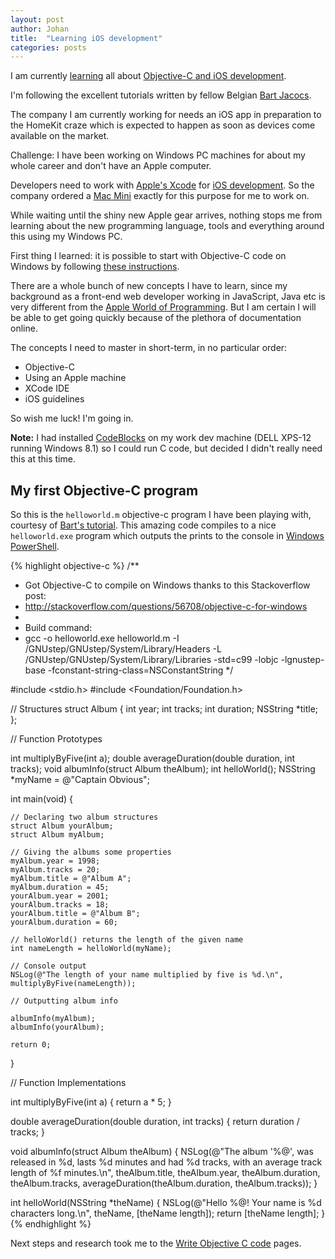 ```yaml
---
layout: post
author: Johan
title:  "Learning iOS development"
categories: posts
---
```


I am currently [learning](http://code.tutsplus.com/tutorials/getting-started-with-objective-c--mobile-13944) all about [Objective-C and iOS development](http://code.tutsplus.com/series/learn-ios-sdk-development-from-scratch--mobile-14536).

I'm following the excellent tutorials written by fellow Belgian [Bart Jacocs](http://tutsplus.com/authors/bart-jacobs).

The company I am currently working for needs an iOS app in preparation to the HomeKit craze which is expected to happen as soon as devices come available on the market.

Challenge: I have been working on Windows PC machines for about my whole career and don't have an Apple computer.

Developers need to work with [Apple's Xcode](https://developer.apple.com/xcode/) for [iOS development](https://developer.apple.com/devcenter/ios/). So the company ordered a [Mac Mini](https://www.apple.com/mac-mini/) exactly for this purpose for me to work on.

While waiting until the shiny new Apple gear arrives, nothing stops me from learning about the new programming language, tools and everything around this using my Windows PC.

First thing I learned: it is possible to start with Objective-C code on Windows by following [these instructions](http://stackoverflow.com/questions/56708/objective-c-for-windows).

There are a whole bunch of new concepts I have to learn, since my background as a front-end web developer working in JavaScript, Java etc is very different from the [Apple World of Programming](https://developer.apple.com/). But I am certain I will be able to get going quickly because of the plethora of documentation online.

The concepts I need to master in short-term, in no particular order:

* Objective-C
* Using an Apple machine
* XCode IDE
* iOS guidelines

So wish me luck! I'm going in.

**Note:** I had installed [CodeBlocks](http://www.cprogramming.com/code_blocks/) on my work dev machine (DELL XPS-12 running Windows 8.1) so I could run C code, but decided I didn't really need this at this time.

## My first Objective-C program

So this is the ``helloworld.m`` objective-c program I have been playing with, courtesy of [Bart's tutorial](http://code.tutsplus.com/tutorials/learning-c-a-primer--mobile-13916). This amazing code compiles to a nice ``helloworld.exe`` program which outputs the prints to the console in [Windows PowerShell](http://technet.microsoft.com/en-us/library/ee221100.aspx).

{% highlight objective-c %}
/**
 * Got Objective-C to compile on Windows thanks to this Stackoverflow post:
 * http://stackoverflow.com/questions/56708/objective-c-for-windows
 *
 * Build command:
 *    gcc -o helloworld.exe helloworld.m -I /GNUstep/GNUstep/System/Library/Headers -L /GNUstep/GNUstep/System/Library/Libraries -std=c99 -lobjc -lgnustep-base -fconstant-string-class=NSConstantString
*/

#include <stdio.h>
#include <Foundation/Foundation.h>

// Structures
struct Album
{
    int year;
    int tracks;
    int duration;
    NSString *title;
};

// Function Prototypes

int multiplyByFive(int a);
double averageDuration(double duration, int tracks);
void albumInfo(struct Album theAlbum);
int helloWorld();
NSString *myName = @"Captain Obvious";

int main(void)
{

    // Declaring two album structures
    struct Album yourAlbum;
    struct Album myAlbum;

    // Giving the albums some properties
    myAlbum.year = 1998;
    myAlbum.tracks = 20;
    myAlbum.title = @"Album A";
    myAlbum.duration = 45;
    yourAlbum.year = 2001;
    yourAlbum.tracks = 18;
    yourAlbum.title = @"Album B";
    yourAlbum.duration = 60;

    // helloWorld() returns the length of the given name
    int nameLength = helloWorld(myName);

    // Console output
    NSLog(@"The length of your name multiplied by five is %d.\n", multiplyByFive(nameLength));

    // Outputting album info

    albumInfo(myAlbum);
    albumInfo(yourAlbum);

    return 0;
}

// Function Implementations

int multiplyByFive(int a)
{
    return a * 5;
}

double averageDuration(double duration, int tracks)
{
    return duration / tracks;
}

void albumInfo(struct Album theAlbum)
{
    NSLog(@"The album '%@', was released in %d, lasts %d minutes and had %d tracks, with an average track length of %f minutes.\n", theAlbum.title, theAlbum.year, theAlbum.duration, theAlbum.tracks, averageDuration(theAlbum.duration, theAlbum.tracks));
}

int helloWorld(NSString *theName)
{
    NSLog(@"Hello %@! Your name is %d characters long.\n", theName, [theName length]);
    return [theName length];
}
{% endhighlight %}


Next steps and research took me to the [Write Objective C code](https://developer.apple.com/library/mac/referencelibrary/GettingStarted/RoadMapOSX/books/WriteObjective-CCode/WriteObjective-CCode/WriteObjective-CCode.html) pages.
